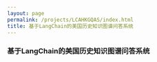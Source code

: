 ```yaml
---
layout: page
permalink: /projects/LCAHKGQAS/index.html
title: 基于LangChain的美国历史知识图谱问答系统
---
```


### 基于LangChain的美国历史知识图谱问答系统


